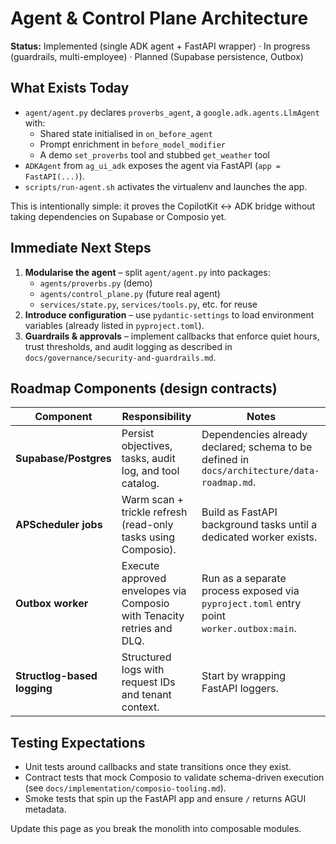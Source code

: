 # Agent & Control Plane Architecture

**Status:** Implemented (single ADK agent + FastAPI wrapper) · In progress (guardrails,
multi-employee) · Planned (Supabase persistence, Outbox)

## What Exists Today

- `agent/agent.py` declares `proverbs_agent`, a `google.adk.agents.LlmAgent` with:
  - Shared state initialised in `on_before_agent`
  - Prompt enrichment in `before_model_modifier`
  - A demo `set_proverbs` tool and stubbed `get_weather` tool
- `ADKAgent` from `ag_ui_adk` exposes the agent via FastAPI (`app = FastAPI(...)`).
- `scripts/run-agent.sh` activates the virtualenv and launches the app.

This is intentionally simple: it proves the CopilotKit ↔ ADK bridge without taking
dependencies on Supabase or Composio yet.

## Immediate Next Steps

1. **Modularise the agent** – split `agent/agent.py` into packages:
   - `agents/proverbs.py` (demo)
   - `agents/control_plane.py` (future real agent)
   - `services/state.py`, `services/tools.py`, etc. for reuse
2. **Introduce configuration** – use `pydantic-settings` to load environment variables
   (already listed in `pyproject.toml`).
3. **Guardrails & approvals** – implement callbacks that enforce quiet hours, trust
   thresholds, and audit logging as described in `docs/governance/security-and-guardrails.md`.

## Roadmap Components (design contracts)

| Component | Responsibility | Notes |
|-----------|----------------|-------|
| **Supabase/Postgres** | Persist objectives, tasks, audit log, and tool catalog. | Dependencies already declared; schema to be defined in `docs/architecture/data-roadmap.md`. |
| **APScheduler jobs** | Warm scan + trickle refresh (read-only tasks using Composio). | Build as FastAPI background tasks until a dedicated worker exists. |
| **Outbox worker** | Execute approved envelopes via Composio with Tenacity retries and DLQ. | Run as a separate process exposed via `pyproject.toml` entry point `worker.outbox:main`. |
| **Structlog-based logging** | Structured logs with request IDs and tenant context. | Start by wrapping FastAPI loggers. |

## Testing Expectations

- Unit tests around callbacks and state transitions once they exist.
- Contract tests that mock Composio to validate schema-driven execution (see
  `docs/implementation/composio-tooling.md`).
- Smoke tests that spin up the FastAPI app and ensure `/` returns AGUI metadata.

Update this page as you break the monolith into composable modules.
